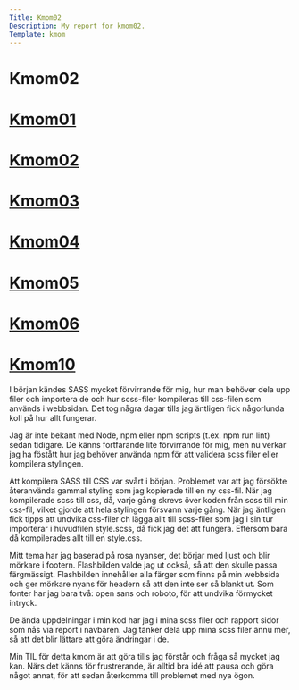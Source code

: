 ```yaml
---
Title: Kmom02
Description: My report for kmom02.
Template: kmom
---
```


Kmom02
==========================
<div class="sidebar">
<a href="../report/kmom01"><h1 class="sidebar">Kmom01</h1></a>
<a href="#"><h1 class="sidebar">Kmom02</h1></a>
<a href="../report/kmom03"><h1 class="sidebar">Kmom03</h1></a>
<a href="../report/kmom04"><h1 class="sidebar">Kmom04</h1></a>
<a href="../report/kmom05"><h1 class="sidebar">Kmom05</h1></a>
<a href="../report/kmom06"><h1 class="sidebar">Kmom06</h1></a>
<a href="../report/kmom10"><h1 class="sidebar">Kmom10</h1></a>
</div>
<div class="kmom" markdown="1">
I början kändes SASS mycket förvirrande för mig, hur man behöver dela upp filer och importera de och hur scss-filer kompileras till css-filen som används i webbsidan. Det tog några dagar tills jag äntligen fick någorlunda koll på hur allt fungerar. 


Jag är inte bekant med Node, npm eller npm scripts (t.ex. npm run lint) sedan tidigare. De känns fortfarande lite förvirrande för mig, men nu verkar jag ha föstått hur jag behöver använda npm för att validera scss filer eller kompilera stylingen.


Att  kompilera SASS till CSS var svårt i början. Problemet var att jag försökte återanvända gammal styling som jag kopierade till en ny css-fil. När jag kompilerade scss till css, då, varje gång skrevs över koden från scss till min css-fil, vilket gjorde att hela stylingen försvann varje gång. När jag äntligen fick tipps att undvika css-filer ch lägga allt till scss-filer som jag i sin tur importerar i huvudfilen style.scss, då fick jag det att fungera. Eftersom bara då kompilerades allt till en style.css.


Mitt tema har jag baserad på rosa nyanser, det börjar med ljust och blir mörkare i footern. Flashbilden valde jag ut också, så att den skulle passa färgmässigt. Flashbilden innehåller alla färger som finns på min webbsida och ger mörkare nyans för headern så att den inte ser så blankt ut.  Som fonter har jag bara två: open sans och roboto, för att undvika förmycket intryck.


De ända uppdelningar i min kod har jag i mina scss filer och rapport sidor som nås via report i navbaren. Jag tänker dela upp mina scss filer ännu mer, så att det blir lättare att göra ändringar i de.


Min TIL för detta kmom är att göra tills jag förstår och fråga så mycket jag kan. Närs det känns för frustrerande, är alltid bra idé att pausa och göra något annat, för att sedan återkomma till problemet med nya ögon.</div>